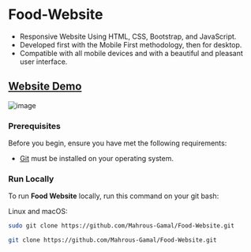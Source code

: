 # Food-Website

- Responsive Website Using HTML, CSS, Bootstrap, and JavaScript.
- Developed first with the Mobile First methodology, then for desktop.
- Compatible with all mobile devices and with a beautiful and pleasant user interface.

## [Website Demo](https://mahrous-gamal.github.io/Food-Website/)


![image](https://github.com/Mahrous-Gamal/Food-Website/assets/105131896/fbde5207-5924-4a7e-8971-4e4b7fee53a3)



### Prerequisites

Before you begin, ensure you have met the following requirements:

* [Git](https://git-scm.com/downloads "Download Git") must be installed on your operating system.

### Run Locally

To run **Food Website** locally, run this command on your git bash:

Linux and macOS:

```bash
sudo git clone https://github.com/Mahrous-Gamal/Food-Website.git
```

```bash
git clone https://github.com/Mahrous-Gamal/Food-Website.git

